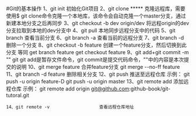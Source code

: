 #Git的基本操作
    1、git init                         初始化Git项目
    2、git clone *****                  克隆远程库，需要使用$ git clone命令克隆一个本地库，该命令会自动克隆一个master分支，通过新建本地分支之后再同步
    3、git checkout -b dev origin/dev   将远程origin的dev分支拉取到本地的dev分支中
    4、git pull                         本地同步远程分支中的代码
    5、git branch                       查看当前分支
    6、git branch -a                    查看当前的远程分支
    7、git branch -d <filename>         删除一个分支
    8、git checkout -b feature          创建一个feature分支，然后切换到此分支
        等同
            get branch feature
            get checkout feature
    9、git add+git commit -m "" git     git add是暂存文件命令，git commit是提交代码命令，""中的内容是本次提交的说明
    10、git merge feature               合并feature分支
        git merge --no-ff feature
    11、git branch -d feature           删除相关分支
    12、git push                        推送至远程仓库
        示例：
            git push -u origin feature-D
            git push -u origin master
    13、git remote add                   添加远程仓库
        示例：
            git remote add origin git@github.com:github-book/git-tutoral.git

    14、git remote -v                   查看远程仓库地址